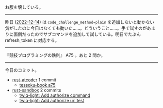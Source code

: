 お腹を壊している。

---

昨日 ([2022-12-14]) は `code_challenge_method=plain` を追加しないと動かない気がしたのに今日はなくても動いた……。どういうこと……。手で試すのがあまりに面倒だったのでサブコマンドを追加して試している。明日でたぶん refresh_token に対応する。

---

『競技プログラミングの鉄則』 A75 。あと 2 問か。

---

今日のコミット。

- [rust-atcoder](https://github.com/bouzuya/rust-atcoder) 1 commit
  - [tessoku-book a75](https://github.com/bouzuya/rust-atcoder/commit/57ae4b83b21661ca0a779e6b49ee684fd2c34529)
- [rust-sandbox](https://github.com/bouzuya/rust-sandbox) 2 commits
  - [twiq-light: Add authorize command](https://github.com/bouzuya/rust-sandbox/commit/a5fd091d38b561674466da90d959c966c3e48365)
  - [twiq-light: Add authorize url test](https://github.com/bouzuya/rust-sandbox/commit/50fcec62ab9c306503ed09e30a8681b439fcd6bb)

[2022-12-14]: https://blog.bouzuya.net/2022/12/14/
